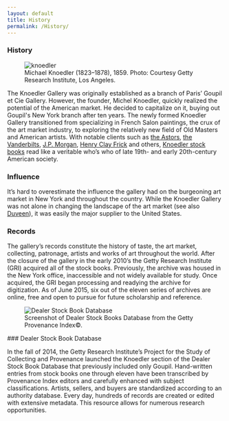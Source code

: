 ```yaml
---
layout: default
title: History
permalink: /History/
---
```

### History

<figure class="figure figure-right">
  <img src="http://i.imgur.com/xdzfPXe.jpg" title="knoedler" alt="knoedler">
  <figcaption>Michael Knoedler (1823–1878), 1859. Photo: Courtesy Getty Research Institute, Los Angeles.</figcaption>
</figure>
 
The Knoedler Gallery was originally established as a branch of Paris’ Goupil et Cie Gallery. However, the founder, Michel Knoedler, quickly realized the potential of the American market. He decided to capitalize on it, buying out Goupil's New York branch after ten years. The newly formed Knoedler Gallery transitioned from specializing in French Salon paintings, the crux of the art market industry, to exploring the relatively new field of Old Masters and American artists. With notable clients such as [the Astors](http://www.britannica.com/topic/Astor-family), [the Vanderbilts](https://en.wikipedia.org/wiki/Vanderbilt_family), [J.P. Morgan](http://www.themorgan.org/about/pierpont-morgan-collector/1), [Henry Clay Frick](http://www.frick.org/collection/history/henry_clay_frick) and others, [Knoedler stock books](http://primo.getty.edu/GRI:GETTY_ALMA21129976460001551) read like a veritable who’s who of late 19th- and early 20th-century American society.

### Influence

It’s hard to overestimate the influence the gallery had on the burgeoning art market in New York and throughout the country. While the Knoedler Gallery was not alone in changing the landscape of the art market (see also [Duveen](http://primo.getty.edu/GRI:GETTY_ALMA21124730440001551)), it was easily the major supplier to the United States.

### Records

The gallery’s records constitute the history of taste, the art market, collecting, patronage, artists and works of art throughout the world. After the closure of the gallery in the early 2010’s the Getty Research Institute (GRI) acquired all of the stock books. Previously, the archive was housed in the New York office, inaccessible and not widely available for study. Once acquired, the GRI began processing and readying the archive for digitization. As of June 2015, six out of the eleven series of archives are online, free and open to pursue for future scholarship and reference.

<figure class="figure figure-center">
  <img src="http://i.imgur.com/ZavETWK.png" title="Dealer Stock Book Database">
  <figcaption>Screenshot of Dealer Stock Books Database from the Getty Provenance Index©. 
</figure>
### Dealer Stock Book Database

In the fall of 2014, the Getty Research Institute’s Project for the Study of Collecting and Provenance launched the Knoedler section of the Dealer Stock Book Database that previously included only Goupil. Hand-written entries from stock books one through eleven have been transcribed by Provenance Index editors and carefully enhanced with subject classifications. Artists, sellers, and buyers are standardized according to an authority database. Every day, hundreds of records are created or edited with extensive metadata. This resource allows for numerous research opportunities.




